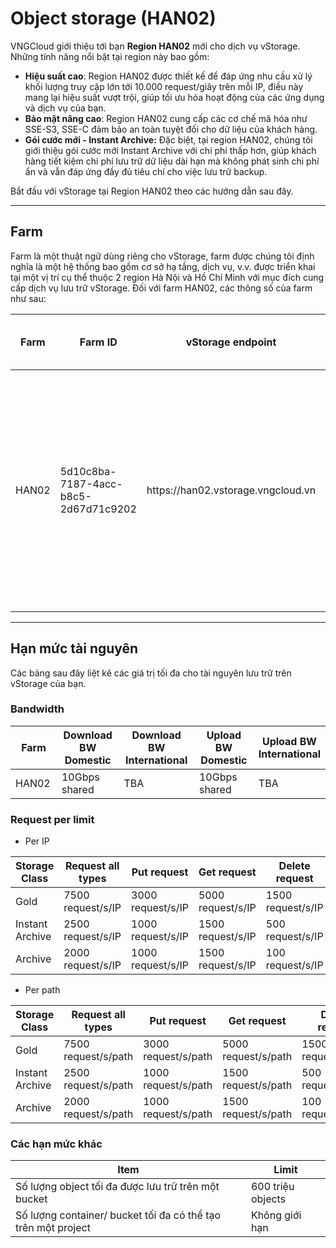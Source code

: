 # Object storage (HAN02)

VNGCloud giới thiệu tới bạn **Region HAN02** mới cho dịch vụ vStorage. Những tính năng nổi bật tại region này bao gồm:

* **Hiệu suất cao**: Region HAN02 được thiết kế để đáp ứng nhu cầu xử lý khối lượng truy cập lớn tới 10.000 request/giây trên mỗi IP, điều này mang lại hiệu suất vượt trội, giúp tối ưu hóa hoạt động của các ứng dụng và dịch vụ của bạn.
* **Bảo mật nâng cao**: Region HAN02 cung cấp các cơ chế mã hóa như SSE-S3, SSE-C đảm bảo an toàn tuyệt đối cho dữ liệu của khách hàng.
* **Gói cước mới - Instant Archive:** Đặc biệt, tại region HAN02, chúng tôi giới thiệu gói cước mới Instant Archive với chi phí thấp hơn, giúp khách hàng tiết kiệm chi phí lưu trữ dữ liệu dài hạn mà không phát sinh chi phí ẩn và vẫn đáp ứng đầy đủ tiêu chí cho việc lưu trữ backup.

Bắt đầu với vStorage tại Region HAN02 theo các hướng dẫn sau đây.

***

## **Farm**

Farm là một thuật ngữ dùng riêng cho vStorage, farm được chúng tôi định nghĩa là một hệ thống bao gồm cơ sở hạ tầng, dịch vụ, v.v. được triển khai tại một vị trí cụ thể thuộc 2 region Hà Nội và Hồ Chí Minh với mục đích cung cấp dịch vụ lưu trữ vStorage. Đối với farm HAN02, các thông số của farm như sau:

<table data-full-width="true"><thead><tr><th width="107.80000000000001">Farm</th><th width="211">Farm ID</th><th width="319">vStorage endpoint</th><th>Mục đích sử dụng</th></tr></thead><tbody><tr><td>HAN02</td><td>5d10c8ba-7187-4acc-b8c5-2d67d71c9202</td><td>https://han02.vstorage.vngcloud.vn</td><td>Farm phục vụ đa mục đích với hiệu suất cao và được dùng chung cho dữ liệu lưu trữ tại Region Hà Nội.</td></tr></tbody></table>

***

## Hạn mức tài nguyên

Các bảng sau đây liệt kê các giá trị tối đa cho tài nguyên lưu trữ trên vStorage của bạn.

### Bandwidth

<table data-full-width="true"><thead><tr><th width="113">Farm</th><th width="210">Download BW Domestic</th><th width="238">Download BW International</th><th width="198">Upload BW Domestic</th><th>Upload BW International</th></tr></thead><tbody><tr><td>HAN02</td><td>10Gbps shared</td><td>TBA</td><td>10Gbps shared</td><td>TBA</td></tr></tbody></table>

### Request per limit

* Per IP

<table data-full-width="true"><thead><tr><th width="167">Storage Class</th><th width="187.091064453125">Request all types</th><th width="174.45458984375">Put request</th><th width="188.364013671875">Get request</th><th>Delete request</th></tr></thead><tbody><tr><td>Gold</td><td>7500  request/s/IP</td><td>3000  request/s/IP</td><td>5000  request/s/IP</td><td>1500  request/s/IP</td></tr><tr><td>Instant Archive</td><td>2500  request/s/IP</td><td>1000  request/s/IP</td><td>1500  request/s/IP</td><td>500  request/s/IP</td></tr><tr><td>Archive</td><td>2000  request/s/IP</td><td>1000  request/s/IP</td><td>1500  request/s/IP</td><td>100  request/s/IP</td></tr></tbody></table>

* Per path

<table data-full-width="true"><thead><tr><th width="164.1817626953125">Storage Class</th><th width="203.13629150390625">Request all types</th><th width="194.9090576171875">Put request</th><th width="194.0906982421875">Get request</th><th>Delete request</th></tr></thead><tbody><tr><td>Gold</td><td>7500 request/s/path</td><td>3000 request/s/path</td><td>5000 request/s/path</td><td>1500 request/s/path</td></tr><tr><td>Instant Archive</td><td>2500 request/s/path</td><td>1000 request/s/path</td><td>1500 request/s/path</td><td>500 request/s/path</td></tr><tr><td>Archive</td><td>2000 request/s/path</td><td>1000 request/s/path</td><td>1500 request/s/path</td><td>100 request/s/path</td></tr></tbody></table>

### Các hạn mức khác

<table data-full-width="true"><thead><tr><th>Item</th><th>Limit</th></tr></thead><tbody><tr><td>Số lượng object tối đa được lưu trữ trên một bucket</td><td>600 triệu objects</td></tr><tr><td>Số lượng container/ bucket tối đa có thể tạo trên một project</td><td>Không giới hạn</td></tr></tbody></table>
